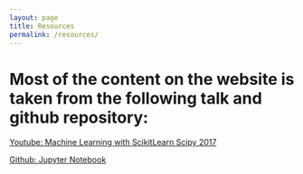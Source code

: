 ```yaml
---
layout: page
title: Resources
permalink: /resources/
---
```


# Most of the content on the website is taken from the following talk and github repository:

[Youtube: Machine Learning with ScikitLearn Scipy 2017](https://www.youtube.com/watch?v=2kT6QOVSgSg&t=1908s)

 [Github: Jupyter Notebook](https://github.com/amueller/scipy-2017-sklearn)


